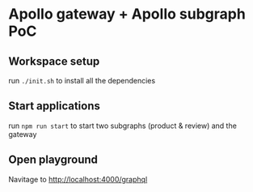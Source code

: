 # Apollo gateway + Apollo subgraph PoC

## Workspace setup
 run `./init.sh` to install all the dependencies

## Start applications
run `npm run start` to start two subgraphs (product & review) and the gateway

## Open playground
Navitage to [http://localhost:4000/graphql](http://localhost:4000/graphql)
